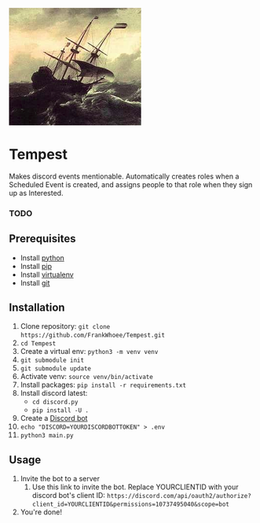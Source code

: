 ![](tempest.png)
# Tempest
Makes discord events mentionable. Automatically creates roles when a Scheduled Event is created, and assigns people to that role when they sign up as Interested.

### TODO

## Prerequisites
* Install [python](https://wiki.python.org/moin/BeginnersGuide/Download)
* Install [pip](https://pip.pypa.io/en/stable/installation/)
* Install [virtualenv](https://pypi.org/project/virtualenv/)
* Install [git](https://git-scm.com/book/en/v2/Getting-Started-Installing-Git)

## Installation

1. Clone repository: `git clone https://github.com/FrankWhoee/Tempest.git`
2. `cd Tempest`
3. Create a virtual env: `python3 -m venv venv`
4. `git submodule init`
4. `git submodule update`
4. Activate venv: `source venv/bin/activate`
5. Install packages: `pip install -r requirements.txt`
5. Install discord latest:
    * `cd discord.py`
    * `pip install -U .`
7. Create a [Discord bot](https://discordpy.readthedocs.io/en/stable/discord.html)
8. `echo "DISCORD=YOURDISCORDBOTTOKEN" > .env`
9. `python3 main.py`
## Usage
1. Invite the bot to a server
    1. Use this link to invite the bot. Replace YOURCLIENTID with your discord bot's client ID: `https://discord.com/api/oauth2/authorize?client_id=YOURCLIENTID&permissions=10737495040&scope=bot` 
7. You're done!
